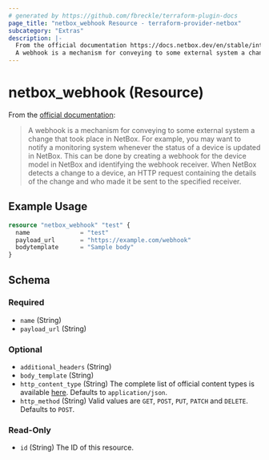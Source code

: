 ```yaml
---
# generated by https://github.com/fbreckle/terraform-plugin-docs
page_title: "netbox_webhook Resource - terraform-provider-netbox"
subcategory: "Extras"
description: |-
  From the official documentation https://docs.netbox.dev/en/stable/integrations/webhooks/:
  A webhook is a mechanism for conveying to some external system a change that took place in NetBox. For example, you may want to notify a monitoring system whenever the status of a device is updated in NetBox. This can be done by creating a webhook for the device model in NetBox and identifying the webhook receiver. When NetBox detects a change to a device, an HTTP request containing the details of the change and who made it be sent to the specified receiver.
---
```


# netbox_webhook (Resource)

From the [official documentation](https://docs.netbox.dev/en/stable/integrations/webhooks/):

> A webhook is a mechanism for conveying to some external system a change that took place in NetBox. For example, you may want to notify a monitoring system whenever the status of a device is updated in NetBox. This can be done by creating a webhook for the device model in NetBox and identifying the webhook receiver. When NetBox detects a change to a device, an HTTP request containing the details of the change and who made it be sent to the specified receiver.

## Example Usage

```terraform
resource "netbox_webhook" "test" {
  name              = "test"
  payload_url       = "https://example.com/webhook"
  bodytemplate      = "Sample body"
}
```

<!-- schema generated by tfplugindocs -->
## Schema

### Required

- `name` (String)
- `payload_url` (String)

### Optional

- `additional_headers` (String)
- `body_template` (String)
- `http_content_type` (String) The complete list of official content types is available [here](https://www.iana.org/assignments/media-types/media-types.xhtml). Defaults to `application/json`.
- `http_method` (String) Valid values are `GET`, `POST`, `PUT`, `PATCH` and `DELETE`. Defaults to `POST`.

### Read-Only

- `id` (String) The ID of this resource.


